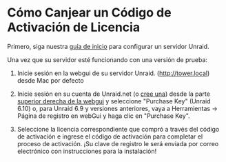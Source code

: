# Cómo Canjear un Código de Activación de Licencia

Primero, siga nuestra [guía de inicio](/unraid-os/manual/getting-started.md) para configurar un servidor
Unraid.

Una vez que su servidor esté funcionando con una versión de prueba:

1. Inicie sesión en la webgui de su servidor Unraid. (<http://tower.local>) desde Mac por defecto

2. Inicie sesión en su cuenta de Unraid.net (o [cree una](https://forums.unraid.net/register/)) desde la parte [superior derecha de la webgui](/connect/help.md) y
seleccione \"Purchase Key\" (Unraid 6.10) o, para Unraid 6.9 y versiones
anteriores, vaya a Herramientas -\> Página de registro en webGui y haga
clic en \"Purchase Key\".

3. Seleccione la licencia correspondiente que compró a través del
código de activación e ingrese el código de activación para completar el
proceso de activación. ¡Su clave de registro le será enviada por correo
electrónico con instrucciones para la instalación!
